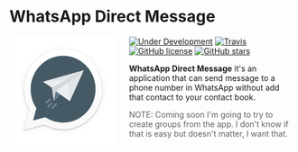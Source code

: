 # WhatsApp Direct Message

<img src="logo.png" align="left" width="192px" height="192px"/>
<img align="left" width="0" height="192px" hspace="10"/>

[![Under Development](https://img.shields.io/badge/under-development-orange.svg)](https://github.com/cvivieca/WhatsappDirectMessage) [![Travis](https://img.shields.io/travis/cezaraugusto/github-template-guidelines.svg)](https://github.com/cvivieca/WhatsappDirectMessage) [![GitHub license](https://img.shields.io/github/license/cvivieca/WhatsappDirectMessage.svg)](https://github.com/cvivieca/WhatsappDirectMessage/blob/master/LICENSE) [![GitHub stars](https://img.shields.io/github/stars/cvivieca/WhatsappDirectMessage.svg)](https://github.com/cvivieca/WhatsappDirectMessage/stargazers)

<b>WhatsApp Direct Message</b> it's an application that can send message to a phone number in WhatsApp without add that contact to your contact book. 

> NOTE: Coming soon I'm going to try to create groups from the app. I don't know if that is easy but doesn't matter, I want that.
